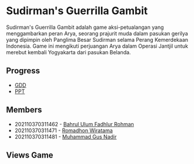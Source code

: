 # Sudirman's Guerrilla Gambit

Sudirman's Guerrilla Gambit adalah game aksi-petualangan yang menggambarkan peran Arya, seorang prajurit muda dalam pasukan gerilya yang dipimpin oleh Panglima Besar Sudirman selama Perang Kemerdekaan Indonesia. Game ini mengikuti perjuangan Arya dalam Operasi Jantjil untuk merebut kembali Yogyakarta dari pasukan Belanda.

## Progress
- [GDD](https://docs.google.com/document/d/1ZoR7c6ZmBjA7dbyxCpqyGkVfIXOvlD2titNZ2IYLn0I)
- [PPT](https://docs.google.com/presentation/d/1Fd80crdonk-9KBDa61SC38EeSSoX-NCFqN-YcyDTjs0)

## Members
- 202110370311462 - [Bahrul Ulum Fadhlur Rohman](https://github.com/ulumfr)
- 202110370311471 - [Romadhon Wiratama](https://github.com/Wiratama23)
- 202110370311481 - [Muhammad Gus Nadir](https://github.com/mgusnadir)

## Views Game
